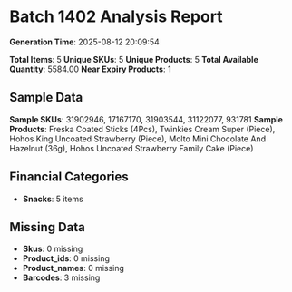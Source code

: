 # Batch 1402 Analysis Report

**Generation Time**: 2025-08-12 20:09:54

**Total Items**: 5
**Unique SKUs**: 5
**Unique Products**: 5
**Total Available Quantity**: 5584.00
**Near Expiry Products**: 1

## Sample Data
**Sample SKUs**: 31902946, 17167170, 31903544, 31122077, 931781
**Sample Products**: Freska Coated Sticks (4Pcs), Twinkies Cream Super (Piece), Hohos King Uncoated Strawberry (Piece), Molto Mini Chocolate And Hazelnut (36g), Hohos Uncoated Strawberry Family Cake (Piece)

## Financial Categories
- **Snacks**: 5 items

## Missing Data
- **Skus**: 0 missing
- **Product_ids**: 0 missing
- **Product_names**: 0 missing
- **Barcodes**: 3 missing
